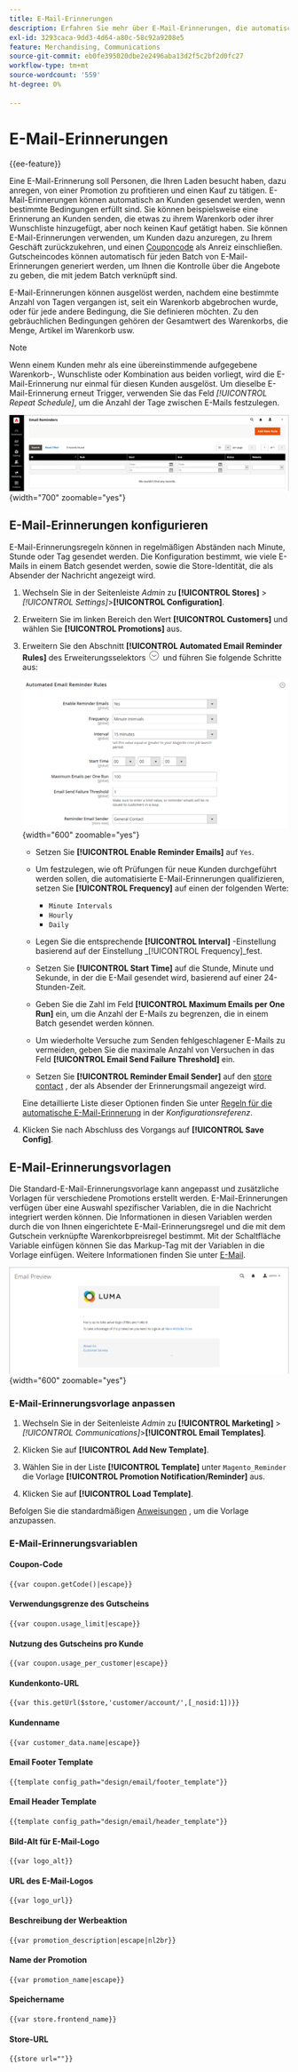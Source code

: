 ```yaml
---
title: E-Mail-Erinnerungen
description: Erfahren Sie mehr über E-Mail-Erinnerungen, die automatisch an Kunden gesendet werden können, wenn bestimmte Bedingungen erfüllt sind.
exl-id: 3293caca-9dd3-4d64-a80c-58c92a9208e5
feature: Merchandising, Communications
source-git-commit: eb0fe395020dbe2e2496aba13d2f5c2bf2d0fc27
workflow-type: tm+mt
source-wordcount: '559'
ht-degree: 0%

---
```


# E-Mail-Erinnerungen

{{ee-feature}}

Eine E-Mail-Erinnerung soll Personen, die Ihren Laden besucht haben, dazu anregen, von einer Promotion zu profitieren und einen Kauf zu tätigen. E-Mail-Erinnerungen können automatisch an Kunden gesendet werden, wenn bestimmte Bedingungen erfüllt sind. Sie können beispielsweise eine Erinnerung an Kunden senden, die etwas zu ihrem Warenkorb oder ihrer Wunschliste hinzugefügt, aber noch keinen Kauf getätigt haben. Sie können E-Mail-Erinnerungen verwenden, um Kunden dazu anzuregen, zu Ihrem Geschäft zurückzukehren, und einen [Couponcode](price-rules-cart-coupon.md) als Anreiz einschließen. Gutscheincodes können automatisch für jeden Batch von E-Mail-Erinnerungen generiert werden, um Ihnen die Kontrolle über die Angebote zu geben, die mit jedem Batch verknüpft sind.

E-Mail-Erinnerungen können ausgelöst werden, nachdem eine bestimmte Anzahl von Tagen vergangen ist, seit ein Warenkorb abgebrochen wurde, oder für jede andere Bedingung, die Sie definieren möchten. Zu den gebräuchlichen Bedingungen gehören der Gesamtwert des Warenkorbs, die Menge, Artikel im Warenkorb usw.

>[!NOTE]
>
>Wenn einem Kunden mehr als eine übereinstimmende aufgegebene Warenkorb-, Wunschliste oder Kombination aus beiden vorliegt, wird die E-Mail-Erinnerung nur einmal für diesen Kunden ausgelöst. Um dieselbe E-Mail-Erinnerung erneut Trigger, verwenden Sie das Feld _[!UICONTROL Repeat Schedule]_, um die Anzahl der Tage zwischen E-Mails festzulegen.

![E-Mail-Erinnerungen](./assets/email-reminders.png){width="700" zoomable="yes"}

## E-Mail-Erinnerungen konfigurieren

E-Mail-Erinnerungsregeln können in regelmäßigen Abständen nach Minute, Stunde oder Tag gesendet werden. Die Konfiguration bestimmt, wie viele E-Mails in einem Batch gesendet werden, sowie die Store-Identität, die als Absender der Nachricht angezeigt wird.

1. Wechseln Sie in der Seitenleiste _Admin_ zu **[!UICONTROL Stores]** > _[!UICONTROL Settings]_>**[!UICONTROL Configuration]**.

1. Erweitern Sie im linken Bereich den Wert **[!UICONTROL Customers]** und wählen Sie **[!UICONTROL Promotions]** aus.

1. Erweitern Sie den Abschnitt **[!UICONTROL Automated Email Reminder Rules]** des Erweiterungsselektors ![Erweiterung](../assets/icon-display-expand.png) und führen Sie folgende Schritte aus:

   ![Kundenkonfiguration - automatisierte E-Mail-Erinnerungsregeln](../configuration-reference/customers/assets/promotions-automated-email-reminder-rules.png){width="600" zoomable="yes"}

   - Setzen Sie **[!UICONTROL Enable Reminder Emails]** auf `Yes`.

   - Um festzulegen, wie oft Prüfungen für neue Kunden durchgeführt werden sollen, die automatisierte E-Mail-Erinnerungen qualifizieren, setzen Sie **[!UICONTROL Frequency]** auf einen der folgenden Werte:

      - `Minute Intervals`
      - `Hourly`
      - `Daily`

   - Legen Sie die entsprechende **[!UICONTROL Interval]** -Einstellung basierend auf der Einstellung _[!UICONTROL Frequency]_fest.

   - Setzen Sie **[!UICONTROL Start Time]** auf die Stunde, Minute und Sekunde, in der die E-Mail gesendet wird, basierend auf einer 24-Stunden-Zeit.

   - Geben Sie die Zahl im Feld **[!UICONTROL Maximum Emails per One Run]** ein, um die Anzahl der E-Mails zu begrenzen, die in einem Batch gesendet werden können.

   - Um wiederholte Versuche zum Senden fehlgeschlagener E-Mails zu vermeiden, geben Sie die maximale Anzahl von Versuchen in das Feld **[!UICONTROL Email Send Failure Threshold]** ein.

   - Setzen Sie **[!UICONTROL Reminder Email Sender]** auf den [store contact](../getting-started/store-details.md#store-email-addresses) , der als Absender der Erinnerungsmail angezeigt wird.

   Eine detaillierte Liste dieser Optionen finden Sie unter [Regeln für die automatische E-Mail-Erinnerung](../configuration-reference/customers/promotions.md#automated-email-reminder-rules) in der _Konfigurationsreferenz_.

1. Klicken Sie nach Abschluss des Vorgangs auf **[!UICONTROL Save Config]**.

## E-Mail-Erinnerungsvorlagen

Die Standard-E-Mail-Erinnerungsvorlage kann angepasst und zusätzliche Vorlagen für verschiedene Promotions erstellt werden. E-Mail-Erinnerungen verfügen über eine Auswahl spezifischer Variablen, die in die Nachricht integriert werden können. Die Informationen in diesen Variablen werden durch die von Ihnen eingerichtete E-Mail-Erinnerungsregel und die mit dem Gutschein verknüpfte Warenkorbpreisregel bestimmt. Mit der Schaltfläche Variable einfügen können Sie das Markup-Tag mit der Variablen in die Vorlage einfügen. Weitere Informationen finden Sie unter [E-Mail](../systems/email-templates.md).

![E-Mail-Erinnerungsvorschau](./assets/email-reminder-preview-promotion-template.png){width="600" zoomable="yes"}

### E-Mail-Erinnerungsvorlage anpassen

1. Wechseln Sie in der Seitenleiste _Admin_ zu **[!UICONTROL Marketing]** > _[!UICONTROL Communications]_>**[!UICONTROL Email Templates]**.

1. Klicken Sie auf **[!UICONTROL Add New Template]**.

1. Wählen Sie in der Liste **[!UICONTROL Template]** unter `Magento_Reminder` die Vorlage **[!UICONTROL Promotion Notification/Reminder]** aus.

1. Klicken Sie auf **[!UICONTROL Load Template]**.

Befolgen Sie die standardmäßigen [Anweisungen](../systems/email-template-custom.md) , um die Vorlage anzupassen.

### E-Mail-Erinnerungsvariablen

#### Coupon-Code

```
{{var coupon.getCode()|escape}}
```

#### Verwendungsgrenze des Gutscheins

```
{{var coupon.usage_limit|escape}}
```

#### Nutzung des Gutscheins pro Kunde

```
{{var coupon.usage_per_customer|escape}}
```

#### Kundenkonto-URL

```
{{var this.getUrl($store,'customer/account/',[_nosid:1])}}
```

#### Kundenname

```
{{var customer_data.name|escape}}
```

#### Email Footer Template

```
{{template config_path="design/email/footer_template"}}
```

#### Email Header Template

```
{{template config_path="design/email/header_template"}}
```

#### Bild-Alt für E-Mail-Logo

```
{{var logo_alt}}
```

#### URL des E-Mail-Logos

```
{{var logo_url}}
```

#### Beschreibung der Werbeaktion

```
{{var promotion_description|escape|nl2br}}
```

#### Name der Promotion

```
{{var promotion_name|escape}}
```

#### Speichername

```
{{var store.frontend_name}}
```

#### Store-URL

```
{{store url=""}}
```
